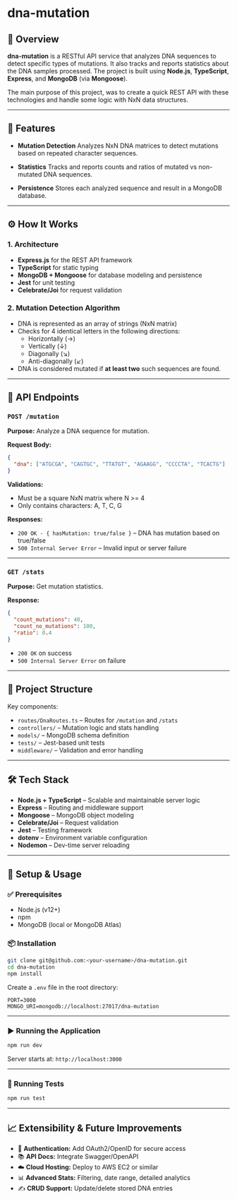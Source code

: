 # dna-mutation

## 🧬 Overview

**dna-mutation** is a RESTful API service that analyzes DNA sequences to detect specific types of mutations. It also tracks and reports statistics about the DNA samples processed. The project is built using **Node.js**, **TypeScript**, **Express**, and **MongoDB** (via **Mongoose**).

The main purpose of this project, was to create a quick REST API with these technologies and handle some logic with NxN data structures.

---

## 🚀 Features

- **Mutation Detection**
  Analyzes NxN DNA matrices to detect mutations based on repeated character sequences.

- **Statistics**
  Tracks and reports counts and ratios of mutated vs non-mutated DNA sequences.

- **Persistence**
  Stores each analyzed sequence and result in a MongoDB database.

---

## ⚙️ How It Works

### 1. Architecture

- **Express.js** for the REST API framework
- **TypeScript** for static typing
- **MongoDB + Mongoose** for database modeling and persistence
- **Jest** for unit testing
- **Celebrate/Joi** for request validation

### 2. Mutation Detection Algorithm

- DNA is represented as an array of strings (NxN matrix)
- Checks for 4 identical letters in the following directions:
  - Horizontally (→)
  - Vertically (↓)
  - Diagonally (↘)
  - Anti-diagonally (↙)
- DNA is considered mutated if **at least two** such sequences are found.

---

## 📡 API Endpoints

### `POST /mutation`

**Purpose:** Analyze a DNA sequence for mutation.

**Request Body:**

```json
{
  "dna": ["ATGCGA", "CAGTGC", "TTATGT", "AGAAGG", "CCCCTA", "TCACTG"]
}
```

**Validations:**

- Must be a square NxN matrix where N >= 4
- Only contains characters: A, T, C, G

**Responses:**

- `200 OK - { hasMutation: true/false }` – DNA has mutation based on true/false
- `500 Internal Server Error` – Invalid input or server failure

---

### `GET /stats`

**Purpose:** Get mutation statistics.

**Response:**

```json
{
  "count_mutations": 40,
  "count_no_mutations": 100,
  "ratio": 0.4
}
```

- `200 OK` on success
- `500 Internal Server Error` on failure

---

## 📁 Project Structure

Key components:

- `routes/DnaRoutes.ts` – Routes for `/mutation` and `/stats`
- `controllers/` – Mutation logic and stats handling
- `models/` – MongoDB schema definition
- `tests/` – Jest-based unit tests
- `middleware/` – Validation and error handling

---

## 🛠️ Tech Stack

- **Node.js + TypeScript** – Scalable and maintainable server logic
- **Express** – Routing and middleware support
- **Mongoose** – MongoDB object modeling
- **Celebrate/Joi** – Request validation
- **Jest** – Testing framework
- **dotenv** – Environment variable configuration
- **Nodemon** – Dev-time server reloading

---

## 🔧 Setup & Usage

### ✅ Prerequisites

- Node.js (v12+)
- npm
- MongoDB (local or MongoDB Atlas)

### 📦 Installation

```bash
git clone git@github.com:<your-username>/dna-mutation.git
cd dna-mutation
npm install
```

Create a `.env` file in the root directory:

```env
PORT=3000
MONGO_URI=mongodb://localhost:27017/dna-mutation
```

---

### ▶️ Running the Application

```bash
npm run dev
```

Server starts at: `http://localhost:3000`

---

### 🧪 Running Tests

```bash
npm run test
```

---

## 📈 Extensibility & Future Improvements

- 🔐 **Authentication:** Add OAuth2/OpenID for secure access
- 📚 **API Docs:** Integrate Swagger/OpenAPI
- ☁️ **Cloud Hosting:** Deploy to AWS EC2 or similar
- 📊 **Advanced Stats:** Filtering, date range, detailed analytics
- ✍️ **CRUD Support:** Update/delete stored DNA entries
